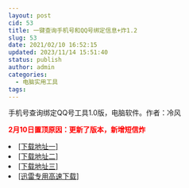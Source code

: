 ```yaml
---
layout: post
cid: 53
title: 一键查询手机号和QQ号绑定信息+炸1.2
slug: 53
date: 2021/02/10 16:52:15
updated: 2023/11/14 15:51:40
status: publish
author: admin
categories: 
  - 电脑实用工具
tags: 
---
```



<div alt="潮男心博客 www.cnx0.com" >
				<p>手机号查询绑定QQ号工具1.0版，电脑软件。作者：冷风</p>
<p><span style="color: rgb(255, 0, 0);"><strong>2月10日置顶原因：更新了版本，新增短信炸</strong></span></p><li><a href="http://116.255.150.52/soft/UploadFile/2021/210202qq.rar" target="_blank">[下载地址一]</a></li>
<li><a href="http://116.255.169.220/soft/UploadFile/2021/210202qq.rar" target="_blank">[下载地址二]</a></li>
<li><a href="http://dx.qqyewu.com/soft/UploadFile/2021/210202qq.rar" target="_blank">[下载地址三]</a></li>
<li><a href="/soft/download.asp?softid=24547&amp;downid=9&amp;id=25369" target="_blank">[迅雷专用高速下载]</a></li>			</div>
			